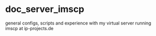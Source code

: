 # doc_server_imscp
general configs, scripts and experience with my virtual server running imscp at ip-projects.de 
